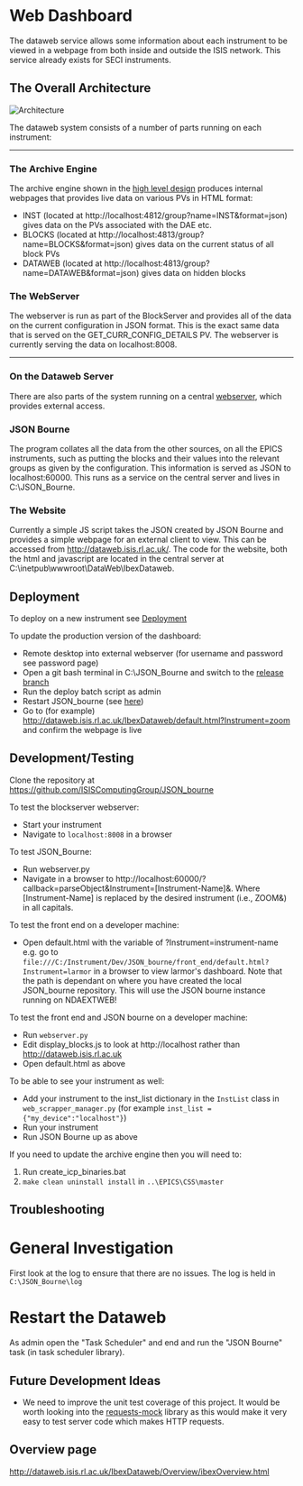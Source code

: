 # Web Dashboard

The dataweb service allows some information about each instrument to be viewed in a webpage from both inside and outside the ISIS network. This service already exists for SECI instruments.

## The Overall Architecture

![Architecture](dataweb/images/dataweb_architecture.png)

The dataweb system consists of a number of parts running on each instrument:

---

### The Archive Engine

The archive engine shown in the [high level design](High-Level-Architectural-Design) produces internal webpages that provides live data on various PVs in HTML format:

* INST (located at http://localhost:4812/group?name=INST&format=json) gives data on the PVs associated with the DAE etc.
* BLOCKS (located at http://localhost:4813/group?name=BLOCKS&format=json) gives data on the current status of all block PVs
* DATAWEB (located at http://localhost:4813/group?name=DATAWEB&format=json) gives data on hidden blocks

### The WebServer

The webserver is run as part of the BlockServer and provides all of the data on the current configuration in JSON format. This is the exact same data that is served on the GET_CURR_CONFIG_DETAILS PV. The webserver is currently serving the data on localhost:8008.

---

### On the Dataweb Server

There are also parts of the system running on a central [webserver](Webserver), which provides external access.

### JSON Bourne

The program collates all the data from the other sources, on all the EPICS instruments, such as putting the blocks and their values into the relevant groups as given by the configuration. This information is served as JSON to localhost:60000. This runs as a service on the central server and lives in C:\JSON_Bourne.

### The Website

Currently a simple JS script takes the JSON created by JSON Bourne and provides a simple webpage for an external client to view. This can be accessed from http://dataweb.isis.rl.ac.uk/. The code for the website, both the html and javascript are located in the central server at C:\inetpub\wwwroot\DataWeb\IbexDataweb.

## Deployment
To deploy on a new instrument see [Deployment](https://github.com/ISISComputingGroup/ibex_developers_manual/wiki/Deployment-on-an-Instrument-Control-PC#add-instrument-to-ibex-web-dashboard)

To update the production version of the dashboard:
* Remote desktop into external webserver (for username and password see password page)
* Open a git bash terminal in C:\JSON_Bourne and switch to the [release branch](https://github.com/ISISComputingGroup/ibex_developers_manual/wiki/Creating-a-release)
* Run the deploy batch script as admin
* Restart JSON_bourne (see [here](https://github.com/ISISComputingGroup/ibex_developers_manual/wiki/Web-Dashboard#restart-the-dataweb))
* Go to (for example) http://dataweb.isis.rl.ac.uk/IbexDataweb/default.html?Instrument=zoom and confirm the webpage is live

## Development/Testing

Clone the repository at https://github.com/ISISComputingGroup/JSON_bourne

To test the blockserver webserver:
* Start your instrument
* Navigate to `localhost:8008` in a browser

To test JSON_Bourne:
* Run webserver.py
* Navigate in a browser to http://localhost:60000/?callback=parseObject&Instrument=[Instrument-Name]&.
  Where [Instrument-Name] is replaced by the desired instrument (i.e., ZOOM&) in all capitals.

To test the front end on a developer machine:
* Open default.html with the variable of ?Instrument=instrument-name e.g. go to `file:///C:/Instrument/Dev/JSON_bourne/front_end/default.html?Instrument=larmor` in a browser to view larmor's dashboard. Note that the path is dependant on where you have created the local JSON_bourne repository. This will use the JSON bourne instance running on NDAEXTWEB!

To test the front end and JSON bourne on a developer machine:
* Run `webserver.py`
* Edit display\_blocks.js to look at http://localhost rather than http://dataweb.isis.rl.ac.uk
* Open default.html as above

To be able to see your instrument as well:
* Add your instrument to the inst_list dictionary in the `InstList` class in `web_scrapper_manager.py` (for example `inst_list = {"my_device":"localhost"}`)
* Run your instrument
* Run JSON Bourne up as above

If you need to update the archive engine then you will need to:

1. Run create_icp_binaries.bat
1. `make clean uninstall install` in `..\EPICS\CSS\master`

## Troubleshooting

# General Investigation

First look at the log to ensure that there are no issues. The log is held in `C:\JSON_Bourne\log`

# Restart the Dataweb

As admin open the "Task Scheduler" and end and run the "JSON Bourne" task (in task scheduler library).

## Future Development Ideas
* We need to improve the unit test coverage of this project. It would be worth looking into the [requests-mock](https://pypi.python.org/pypi/requests-mock) library as this would make it very easy to test server code which makes HTTP requests.

## Overview page
http://dataweb.isis.rl.ac.uk/IbexDataweb/Overview/ibexOverview.html